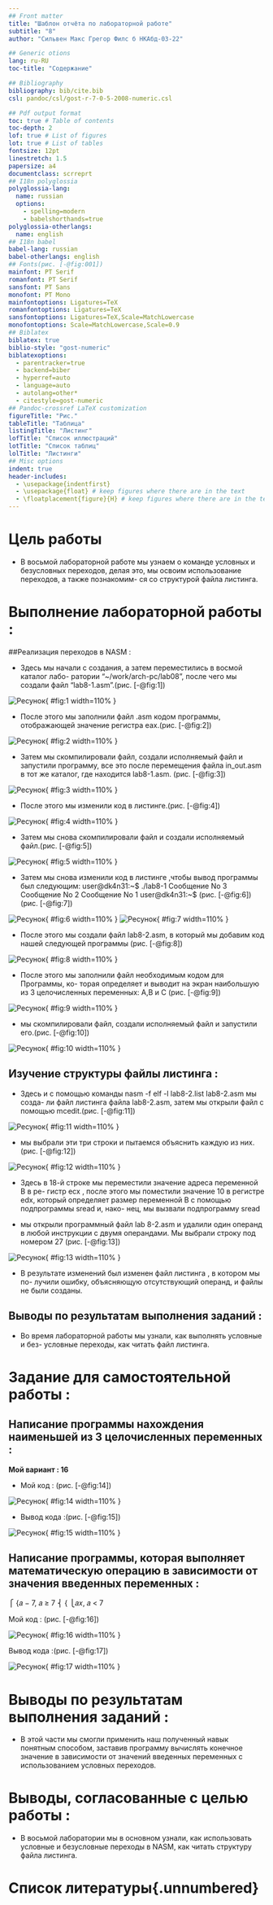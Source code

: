 ```yaml
---
## Front matter
title: "Шаблон отчёта по лабораторной работе"
subtitle: "8"
author: "Сильвен Макс Грегор Филс б НКАбд-03-22"

## Generic otions
lang: ru-RU
toc-title: "Содержание"

## Bibliography
bibliography: bib/cite.bib
csl: pandoc/csl/gost-r-7-0-5-2008-numeric.csl

## Pdf output format
toc: true # Table of contents
toc-depth: 2
lof: true # List of figures
lot: true # List of tables
fontsize: 12pt
linestretch: 1.5
papersize: a4
documentclass: scrreprt
## I18n polyglossia
polyglossia-lang:
  name: russian
  options:
	- spelling=modern
	- babelshorthands=true
polyglossia-otherlangs:
  name: english
## I18n babel
babel-lang: russian
babel-otherlangs: english
## Fonts(рис. [-@fig:001])
mainfont: PT Serif
romanfont: PT Serif
sansfont: PT Sans
monofont: PT Mono
mainfontoptions: Ligatures=TeX
romanfontoptions: Ligatures=TeX
sansfontoptions: Ligatures=TeX,Scale=MatchLowercase
monofontoptions: Scale=MatchLowercase,Scale=0.9
## Biblatex
biblatex: true
biblio-style: "gost-numeric"
biblatexoptions:
  - parentracker=true
  - backend=biber
  - hyperref=auto
  - language=auto
  - autolang=other*
  - citestyle=gost-numeric
## Pandoc-crossref LaTeX customization
figureTitle: "Рис."
tableTitle: "Таблица"
listingTitle: "Листинг"
lofTitle: "Список иллюстраций"
lotTitle: "Список таблиц"
lolTitle: "Листинги"
## Misc options
indent: true
header-includes:
  - \usepackage{indentfirst}
  - \usepackage{float} # keep figures where there are in the text
  - \floatplacement{figure}{H} # keep figures where there are in the text
---
```


# Цель работы
- В восьмой лабораторной работе мы узнаем о команде условных и безусловных
переходов, делая это, мы освоим использование переходов, а также познакомим-
ся со структурой файла листинга.


# Выполнение лабораторной работы :

##Реализация переходов в NASM :

- Здесь мы начали с создания, а затем переместились в восмой каталог лабо-
ратории “~/work/arch-pc/lab08”, после чего мы создали файл “lab8-1.asm”.(рис. [-@fig:1])

![Ресунок](image/1.png){ #fig:1 width=110% }

- После этого мы заполнили файл .asm кодом программы, отображающей
значение регистра eax.(рис. [-@fig:2])

![Ресунок](image/2.png){ #fig:2 width=110% }

- Затем мы скомпилировали файл, создали исполняемый файл и запустили
программу, все это после перемещения файла in_out.asm в тот же каталог,
где находится lab8-1.asm.
(рис. [-@fig:3])

![Ресунок](image/3.png){ #fig:3 width=110% }

- После этого мы изменили код в листинге.(рис. [-@fig:4])

![Ресунок](image/4.png){ #fig:4 width=110% }

- Затем мы снова скомпилировали файл и создали исполняемый файл.(рис. [-@fig:5])

![Ресунок](image/5.png){ #fig:5 width=110% }

- Затем мы снова изменили код в листинге ,чтобы вывод программы был
следующим:
user@dk4n31:~$ ./lab8-1
Сообщение No 3
Сообщение No 2
Сообщение No 1
user@dk4n31:~$
(рис. [-@fig:6])(рис. [-@fig:7])

![Ресунок](image/6.png){ #fig:6 width=110% }
![Ресунок](image/7.png){ #fig:7 width=110% }

-  После этого мы создали файл lab8-2.asm, в который мы добавим код нашей
следующей программы (рис. [-@fig:8])

![Ресунок](image/8.png){ #fig:8 width=110% }

- После этого мы заполнили файл необходимым кодом для Программы, ко-
торая определяет и выводит на экран наибольшую из 3 целочисленных
переменных: A,B и C (рис. [-@fig:9])

![Ресунок](image/9.png){ #fig:9 width=110% }

- мы скомпилировали файл, создали исполняемый файл и запустили его.(рис. [-@fig:10])

![Ресунок](image/10.png){ #fig:10 width=110% }

## Изучение структуры файлы листинга :

- Здесь и с помощью команды nasm -f elf -l lab8-2.list lab8-2.asm мы созда-
ли файл листинга файла lab8-2.asm, затем мы открыли файл с помощью
mcedit.(рис. [-@fig:11])

![Ресунок](image/11.png){ #fig:11 width=110% }

- мы выбрали эти три строки и пытаемся объяснить каждую из них.(рис. [-@fig:12])

![Ресунок](image/12.png){ #fig:12 width=110% }

- Здесь в 18-й строке мы переместили значение адреса переменной B в ре-
гистр ecx , после этого мы поместили значение 10 в регистре edx, который
определяет размер переменной B с помощью подпрограммы sread и, нако-
нец, мы вызвали подпрограмму sread

- мы открыли программный файл lab 8-2.asm и удалили один операнд в
любой инструкции с двумя операндами. Мы выбрали строку под номером
27 (рис. [-@fig:13])

![Ресунок](image/13.png){ #fig:13 width=110% }

- В результате изменений был изменен файл листинга , в котором мы по-
лучили ошибку, объясняющую отсутствующий операнд, и файлы не были
созданы.

## Выводы по результатам выполнения заданий :

- Во время лабораторной работы мы узнали, как выполнять условные и без-
условные переходы, как читать файл листинга.

# Задание для самостоятельной работы :

## Написание программы нахождения наименьшей из 3 целочисленных переменных :

**Мой вариант : 16**
- Мой код : (рис. [-@fig:14])

![Ресунок](image/14.png){ #fig:14 width=110% }

- Вывод кода :(рис. [-@fig:15])

![Ресунок](image/15.png){ #fig:15 width=110% }

## Написание программы, которая выполняет математическую операцию в зависимости от значения введенных переменных :

⎧
{𝑎 − 7, 𝑎 ≥ 7
⎨
{
⎩𝑎𝑥, 𝑎 < 7


Мой код : (рис. [-@fig:16])

![Ресунок](image/16.png){ #fig:16 width=110% }

Вывод кода :(рис. [-@fig:17])

![Ресунок](image/17.png){ #fig:17 width=110% }

# Выводы по результатам выполнения заданий :

- В этой части мы смогли применить наш полученный навык понятным
способом, заставив программу вычислять конечное значение в зависимости
от значений введенных переменных с использованием условных переходов.



# Выводы, согласованные с целью работы :

- В восьмой лаборатории мы в основном узнали, как использовать условные
и безусловные переходы в NASM, как читать структуру файла листинга.

# Список литературы{.unnumbered}

